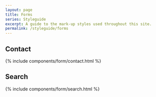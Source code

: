 ```yaml
---
layout: page
title: Forms
series: Styleguide
excerpt: A guide to the mark-up styles used throughout this site.
permalink: /styleguide/forms
---
```

## Contact
{% include components/form/contact.html %}

## Search
{% include components/form/search.html %}
